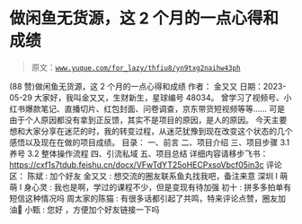 # 做闲鱼无货源，这 2 个月的一点心得和成绩

> 原文：[`www.yuque.com/for_lazy/thfiu8/yn9txg2naihw43ph`](https://www.yuque.com/for_lazy/thfiu8/yn9txg2naihw43ph)

<ne-h2 id="f96de830" data-lake-id="f96de830"><ne-heading-ext><ne-heading-anchor></ne-heading-anchor><ne-heading-fold></ne-heading-fold></ne-heading-ext><ne-heading-content><ne-text id="u9fe7cd2a">(88 赞)做闲鱼无货源，这 2 个月的一点心得和成绩</ne-text></ne-heading-content></ne-h2> <ne-p id="uc6140cfe" data-lake-id="uc6140cfe"><ne-text id="uec276a53">作者： 金又又</ne-text></ne-p> <ne-p id="uead29eed" data-lake-id="uead29eed"><ne-text id="u024c5a31">日期：2023-05-29</ne-text></ne-p> <ne-p id="uaec07801" data-lake-id="uaec07801"><ne-text id="u67c04cf8">大家好，我叫金又又，生财新生，星球编号 48034。</ne-text></ne-p> <ne-p id="u054f3ec2" data-lake-id="u054f3ec2"><ne-text id="u95059bb3">曾学习了视频号、小红书爆款笔记、直播切片、红包封面、问卷调查，京东带货短视频等等……</ne-text></ne-p> <ne-p id="u65f599f1" data-lake-id="u65f599f1"><ne-text id="uf92426b6">可是由于个人原因都没有拿到正反馈，其实不是项目的原因，是人的原因。</ne-text></ne-p> <ne-p id="ubb7e984d" data-lake-id="ubb7e984d"><ne-text id="u2ec8bc1f">今天主要想和大家分享在迷茫的时，我的转变过程，从迷茫犹豫到现在改变这个状态的几个感悟以及现在在做的项目成绩。</ne-text></ne-p> <ne-p id="udcd7bbbe" data-lake-id="udcd7bbbe"><ne-text id="ue0850962">目录：</ne-text> <ne-text id="u9ac7abdb">一、前言</ne-text> <ne-text id="udd8e6c6b">二、项目介绍</ne-text> <ne-text id="u4cf74618">三、项目步骤</ne-text> <ne-text id="ucabbc25c">3.1 养号</ne-text> <ne-text id="uab3d2659">3.2 整体操作流程</ne-text> <ne-text id="u7cbf3076">四、引流私域</ne-text> <ne-text id="u20f28338">五、项目总结</ne-text></ne-p> <ne-p id="ufc588c66" data-lake-id="ufc588c66"><ne-text id="u0d062c25">详细内容请移步飞书：</ne-text>[<ne-text id="u746ccfc9">https://cxf1s7tdub.feishu.cn/docx/VFwTdYT25oHECPxsoVbcf05in3c</ne-text>](https://cxf1s7tdub.feishu.cn/docx/VFwTdYT25oHECPxsoVbcf05in3c)</ne-p> <ne-hole id="u252e10b7" data-lake-id="u252e10b7"><ne-card data-card-name="hr" data-card-type="block" id="ktn1I" data-event-boundary="card"><ne-p id="u5bff4388" data-lake-id="u5bff4388"><ne-text id="uf3a2d5e4">评论区：</ne-text></ne-p> <ne-p id="u2f37ec23" data-lake-id="u2f37ec23"><ne-text id="u53c749eb">陈斌 : 加个好友</ne-text> <ne-text id="u6733c879">金又又 : 想交流的圈友联系鱼丸找我吧，备注来意</ne-text> <ne-text id="ua6a8d87c">深圳 I 萌萌 I 身心灵 : 我也是啊，学过的课程不少，但是变现有待加强</ne-text> <ne-text id="ud7b60809">初十 : 拼多多拍单有短信这种情况吗</ne-text> <ne-text id="u7483f05e">周太家的陈猫 : 有很多话都引起了共鸣，特来评论点赞，圈友加油🙏</ne-text> <ne-text id="u73ef9df6">小甄 : 您好 ，方便加个好友链接一下吗</ne-text></ne-p></ne-card></ne-hole>